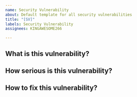 ```yaml
---
name: Security Vulnerability
about: Default template for all security vulnerabilities
title: "[SV]"
labels: Security Vulnerability
assignees: KINGAWESOME266

---
```


## What is this vulnerability?

## How serious is this vulnerability?

## How to fix this vulnerability?

